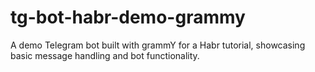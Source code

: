 # tg-bot-habr-demo-grammy
A demo Telegram bot built with grammY for a Habr tutorial, showcasing basic message handling and bot functionality.
